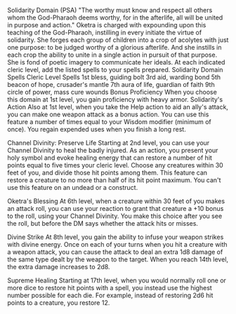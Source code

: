 Solidarity Domain (PSA)
"The worthy must know and respect all others whom the God-Pharaoh deems worthy, for in the afterlife, all will be united in purpose and action."
Oketra is charged with expounding upon this teaching of the God-Pharaoh, instilling in every initiate the virtue of solidarity. She forges each group of children into a crop of acolytes with just one purpose: to be judged worthy of a glorious afterlife. And she instills in each crop the ability to unite in a single action in pursuit of that purpose. She is fond of poetic imagery to communicate her ideals.
At each indicated cleric level, add the listed spells to your spells prepared.
Solidarity Domain Spells
Cleric Level	Spells
1st	bless, guiding bolt
3rd	aid, warding bond
5th	beacon of hope, crusader's mantle
7th	aura of life, guardian of faith
9th	circle of power, mass cure wounds
Bonus Proficiency
When you choose this domain at 1st level, you gain proficiency with heavy armor.
Solidarity's Action
Also at 1st level, when you take the Help action to aid an ally's attack, you can make one weapon attack as a bonus action. You can use this feature a number of times equal to your Wisdom modifier (minimum of once). You regain expended uses when you finish a long rest.

Channel Divinity: Preserve Life
Starting at 2nd level, you can use your Channel Divinity to heal the badly injured.
As an action, you present your holy symbol and evoke healing energy that can restore a number of hit points equal to five times your cleric level. Choose any creatures within 30 feet of you, and divide those hit points among them. This feature can restore a creature to no more than half of its hit point maximum. You can't use this feature on an undead or a construct.

Oketra's Blessing
At 6th level, when a creature within 30 feet of you makes an attack roll, you can use your reaction to grant that creature a +10 bonus to the roll, using your Channel Divinity. You make this choice after you see the roll, but before the DM says whether the attack hits or misses.

Divine Strike
At 8th level, you gain the ability to infuse your weapon strikes with divine energy. Once on each of your turns when you hit a creature with a weapon attack, you can cause the attack to deal an extra 1d8 damage of the same type dealt by the weapon to the target. When you reach 14th level, the extra damage increases to 2d8.

Supreme Healing
Starting at 17th level, when you would normally roll one or more dice to restore hit points with a spell, you instead use the highest number possible for each die. For example, instead of restoring 2d6 hit points to a creature, you restore 12.
